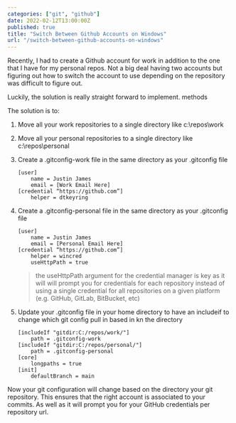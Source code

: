 ```yaml
---
categories: ["git", "github"]
date: 2022-02-12T13:00:00Z
published: true
title: "Switch Between Github Accounts on Windows"
url: "/switch-between-github-accounts-on-windows"
---
```


Recently, I had to create a Github account for work in addition to the one that I have for my personal repos. Not a big deal having two accounts but figuring out how to switch the account to use depending on the repository was difficult to figure out.

Luckily, the solution is really straight forward to implement.
methods

<!--more-->

The solution is to:

1. Move all your work repositories to a single directory like c:\repos\work
1. Move all your personal repositories to a single directory like c:\repos\personal
1. Create a .gitconfig-work file in the same directory as your .gitconfig file

    ```config
    [user]
        name = Justin James
        email = [Work Email Here]
    [credential “https://github.com”]
        helper = dtkeyring
    ```

1. Create a .gitconfig-personal file in the same directory as your .gitconfig file

    ```config
    [user]
        name = Justin James
        email = [Personal Email Here]
    [credential “https://github.com”]
        helper = wincred
        useHttpPath = true
    ```

    > the useHttpPath argument for the credential manager is key as it will will prompt you for credentials for each repository instead of using a single credential for all repositories on a given platform (e.g. GitHub, GitLab, BitBucket, etc)

1. Update your .gitconfig file in your home directory to have an includeif to change which git config pull in based in kn the directory

    ```config
    [includeIf "gitdir:C:/repos/work/"]
        path = .gitconfig-work
    [includeIf "gitdir:C:/repos/personal/"]
        path = .gitconfig-personal
    [core]
        longpaths = true
    [init]
        defaultBranch = main
    ```

Now your git configuration will change based on the directory your git repository.  This ensures that the right account is associated to your commits.  As well as it will prompt you for your GitHub credentials per repository url.
